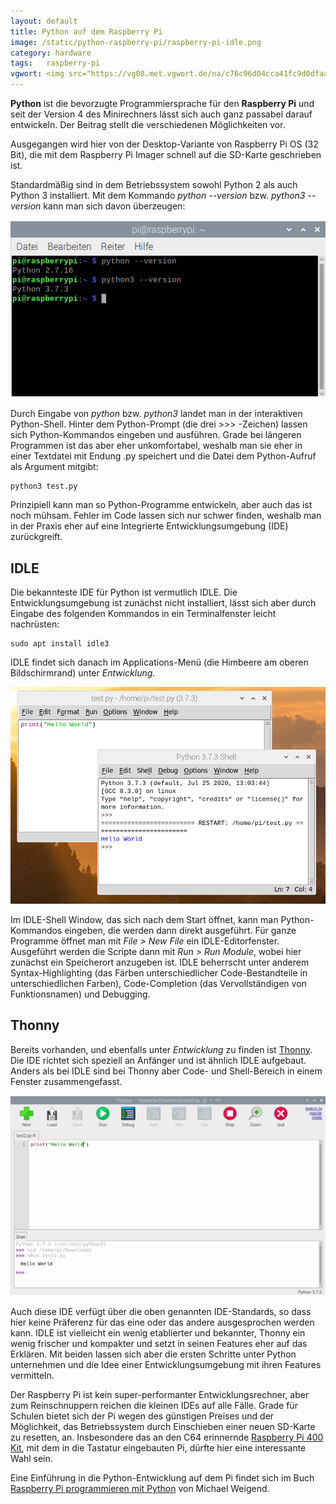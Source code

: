 ```yaml
---
layout: default
title: Python auf dem Raspberry Pi
image: /static/python-raspberry-pi/raspberry-pi-idle.png
category: hardware
tags:	raspberry-pi
vgwort: <img src="https://vg08.met.vgwort.de/na/c76c96d04cca41fc9d0dfaac939612c1" width="1" height="1" alt=">
---
```


**Python** ist die bevorzugte Programmiersprache für den **Raspberry Pi** und seit der Version 4 des Minirechners lässt sich auch ganz passabel darauf entwickeln. Der Beitrag stellt die verschiedenen Möglichkeiten vor.

Ausgegangen wird hier von der Desktop-Variante von Raspberry Pi OS (32 Bit), die mit dem Raspberry Pi Imager schnell auf die SD-Karte geschrieben ist.

Standardmäßig sind in dem Betriebssystem sowohl Python 2 als auch Python 3 installiert. Mit dem Kommando *python --version* bzw. *python3 --version* kann man sich davon überzeugen:

<img src="/static/python-raspberry-pi/python-versionen.png" alt="Python 2 und 3 auf dem Raspberry Pi" class="img-fluid">

Durch Eingabe von *python* bzw. *python3* landet man in der interaktiven Python-Shell. Hinter dem Python-Prompt (die drei >>> -Zeichen) lassen sich Python-Kommandos eingeben und ausführen. Grade bei längeren Programmen ist das aber eher unkomfortabel, weshalb man sie eher in einer Textdatei mit Endung .py speichert und die Datei dem Python-Aufruf als Argument mitgibt:

    python3 test.py

Prinzipiell kann man so Python-Programme entwickeln, aber auch das ist noch mühsam. Fehler im Code lassen sich nur schwer finden, weshalb man in der Praxis eher auf eine Integrierte Entwicklungsumgebung (IDE) zurückgreift.

## IDLE
Die bekannteste IDE für Python ist vermutlich IDLE. Die Entwicklungsumgebung ist zunächst nicht installiert, lässt sich aber durch Eingabe des folgenden Kommandos in ein Terminalfenster leicht nachrüsten:

    sudo apt install idle3

IDLE findet sich danach im Applications-Menü (die Himbeere am oberen Bildschirmrand) unter *Entwicklung*.

<img src="/static/python-raspberry-pi/raspberry-pi-idle.png" alt="IDLE auf dem Raspberry Pi" class="img-fluid">

Im IDLE-Shell Window, das sich nach dem Start öffnet, kann man Python-Kommandos eingeben, die werden dann direkt ausgeführt. Für ganze Programme öffnet man mit _File > New File_ ein IDLE-Editorfenster. Ausgeführt werden die Scripte dann mit  _Run > Run Module_, wobei hier zunächst ein Speicherort anzugeben ist. IDLE beherrscht unter anderem Syntax-Highlighting (das Färben unterschiedlicher Code-Bestandteile in unterschiedlichen Farben), Code-Completion (das Vervollständigen von Funktionsnamen) und Debugging.

## Thonny
Bereits vorhanden, und ebenfalls unter *Entwicklung* zu finden ist [Thonny](https://thonny.org/). Die IDE richtet sich speziell an Anfänger und ist ähnlich IDLE aufgebaut. Anders als bei IDLE sind bei Thonny aber Code- und Shell-Bereich in einem Fenster zusammengefasst.

<img src="/static\python-raspberry-pi\raspberry-pi-thonny.png" alt="Thonny auf dem Raspberry Pi" class="img-fluid">

Auch diese IDE verfügt über die oben genannten IDE-Standards, so dass hier keine Präferenz für das eine oder das andere ausgesprochen werden kann. IDLE ist vielleicht ein wenig etablierter und bekannter, Thonny ein wenig frischer und kompakter und setzt in seinen Features eher auf das Erklären. Mit beiden lassen sich aber die ersten Schritte unter Python unternehmen und die Idee einer Entwicklungsumgebung mit ihren Features vermitteln.

Der Raspberry Pi ist kein super-performanter Entwicklungsrechner, aber zum Reinschnuppern reichen die kleinen IDEs auf alle Fälle. Grade für Schulen bietet sich der Pi wegen des günstigen Preises und der Möglichkeit, das Betriebssystem durch Einschieben einer neuen SD-Karte zu resetten, an. Insbesondere das an den C64 erinnernde [Raspberry Pi 400 Kit](https://amzn.to/314BnrL), mit dem in die Tastatur eingebauten Pi, dürfte hier eine interessante Wahl sein.

Eine Einführung in die Python-Entwicklung auf dem Pi findet sich im Buch [Raspberry Pi programmieren mit Python](https://amzn.to/2Qor0NB) von Michael Weigend.
